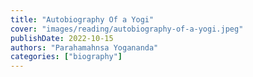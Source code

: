 ```yaml
---
title: "Autobiography Of a Yogi"
cover: "images/reading/autobiography-of-a-yogi.jpeg"
publishDate: 2022-10-15
authors: "Parahamahnsa Yogananda"
categories: ["biography"]
---
```

